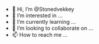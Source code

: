 - 👋 Hi, I’m @Stonedvekkey
- 👀 I’m interested in ...
- 🌱 I’m currently learning ...
- 💞️ I’m looking to collaborate on ...
- 📫 How to reach me ...

<!---
Stonedvekkey/Stonedvekkey is a ✨ special ✨ repository because its `README.md` (this file) appears on your GitHub profile.
You can click the Preview link to take a look at your changes.
--->
